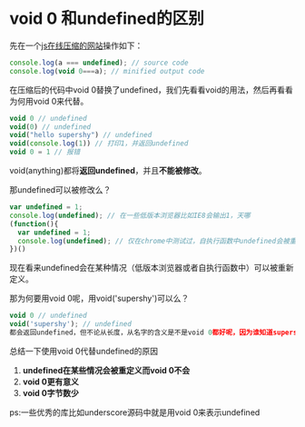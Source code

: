 # void 0 和undefined的区别

先在一个[js在线压缩的网站](https://skalman.github.io/UglifyJS-online/)操作如下：

```javascript
console.log(a === undefined); // source code
console.log(void 0===a); // minified output code
```

在压缩后的代码中void 0替换了undefined，我们先看看void的用法，然后再看看为何用void 0来代替。

```javascript
void 0 // undefined
void(0) // undefined
void("hello supershy") // undefined
void(console.log(1)) // 打印1，并返回undefined
void 0 = 1 // 报错
```

void(anything)都将**返回undefined**，并且**不能被修改**。

那undefined可以被修改么？

```javascript
var undefined = 1;
console.log(undefined); // 在一些低版本浏览器比如IE8会输出1，天哪
(function(){
  var undefined = 1;
  console.log(undefined); // 仅在chrome中测试过，自执行函数中undefined会被重定义
})()
```

现在看来undefined会在某种情况（低版本浏览器或者自执行函数中）可以被重新定义。

那为何要用void 0呢，用void('supershy')可以么？

```javascript
void 0 // undefined
void('supershy'); // undefined
都会返回undefined，但不论从长度，从名字的含义是不是void 0都好呢，因为谁知道supershy是啥咧^_^
```

总结一下使用void 0代替undefined的原因

1. **undefined在某些情况会被重定义而void 0不会**
2. **void 0更有意义**
3. **void 0字节数少**

ps:一些优秀的库比如underscore源码中就是用void 0来表示undefined

